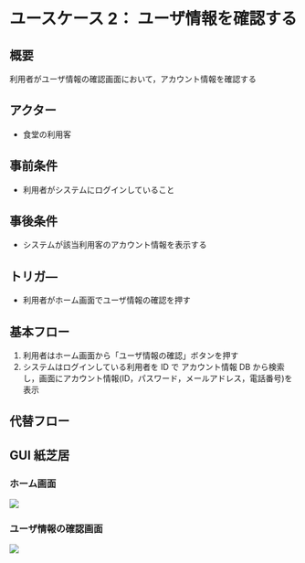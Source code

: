 # ユースケース 2： ユーザ情報を確認する

## 概要

利用者がユーザ情報の確認画面において，アカウント情報を確認する

## アクター

- 食堂の利用客

## 事前条件

- 利用者がシステムにログインしていること

## 事後条件

- システムが該当利用客のアカウント情報を表示する

## トリガ―

- 利用者がホーム画面でユーザ情報の確認を押す

## 基本フロー

1. 利用者はホーム画面から「ユーザ情報の確認」ボタンを押す
2. システムはログインしている利用者を ID で アカウント情報 DB から検索し，画面にアカウント情報(ID，パスワード，メールアドレス，電話番号)を表示

## 代替フロー

## GUI 紙芝居

### ホーム画面

<img src="./picture/Home.png">

### ユーザ情報の確認画面

<img src="./picture/ConfirmRegistration.png">

